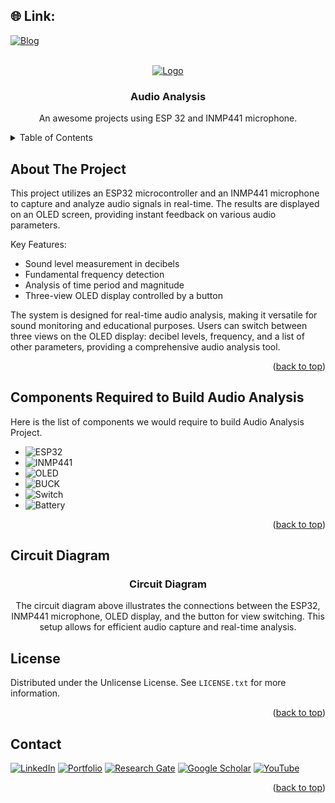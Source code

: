 <a id="readme-top"></a>

## 🌐 Link:
[![Blog](https://img.shields.io/badge/%F0%9F%94%97-Blog-%2300C4CC.svg?logo=Portfolio&logoColor=white)]([](https://apu-eee-sec.netlify.app/files/audio%20analysis)) 

<!-- PROJECT LOGO -->
<br />
<div align="center">
  <a href="https://apu-eee-sec.netlify.app/files/audio%20analysis">
    <img src="images/logo.png" alt="Logo" width="80" height="80">
  </a>

  <h3 align="center">Audio Analysis</h3>

  <p align="center">
    An awesome projects using ESP 32 and INMP441 microphone.
  </p>
</div>



<!-- TABLE OF CONTENTS -->
<details>
  <summary>Table of Contents</summary>
  <ol>
    <li>
      <a href="#about-the-project">About The Project</a>
    </li>
    <li>
      <a href="#components-required-to-build-audio-analysis">Components Required to Build Audio Analysis</a>
    </li>
    <li>
      <a href="#circuit-diagram">Circuit Diagram</a>
    </li>
    <li>
      <a href="#output">Output</a>
      <ul>
        <li><a href="#output-screenshot">Output Screenshot</a></li>
        <li><a href="#output-video">Output Video</a></li>
      </ul>
    </li>
  </ol>
</details>



<!-- ABOUT THE PROJECT -->
## About The Project

This project utilizes an ESP32 microcontroller and an INMP441 microphone to capture and analyze audio signals in real-time. The results are displayed on an OLED screen, providing instant feedback on various audio parameters.

Key Features:
* Sound level measurement in decibels
* Fundamental frequency detection
* Analysis of time period and magnitude
* Three-view OLED display controlled by a button

The system is designed for real-time audio analysis, making it versatile for sound monitoring and educational purposes. Users can switch between three views on the OLED display: decibel levels, frequency, and a list of other parameters, providing a comprehensive audio analysis tool.

<p align="right">(<a href="#readme-top">back to top</a>)</p>


<!-- Components Required to Build Audio Analysis -->
## Components Required to Build Audio Analysis
Here is the list of components we would require to build Audio Analysis Project.

* ![ESP32](https://img.shields.io/badge/ESP32-informational?style=for-the-badge&logo=Aduino&logoColor=white&color=00979D)
* ![INMP441](https://img.shields.io/badge/%F0%9F%8E%99%EF%B8%8F-INMP441-informational?style=for-the-badge&logoColor=white&color=gray)
* ![OLED](https://img.shields.io/badge/OLED-informational?style=for-the-badge&logoColor=white&color=blue)
* ![BUCK](https://img.shields.io/badge/BUCK-Module-informational?style=for-the-badge&logoColor=white&color=green)
* ![Switch](https://img.shields.io/badge/Switch-informational?style=for-the-badge&logoColor=white&color=red)
* ![Battery](https://img.shields.io/badge/Battery-informational?style=for-the-badge&logoColor=white&color=blue)

<p align="right">(<a href="#readme-top">back to top</a>)</p>



<!-- Circuit Diagram-->
## Circuit Diagram
<div align="center"
    <img src="img/ckt.jpg" alt="Logo" width="80" height="80">

  <h3 align="center">Circuit Diagram</h3>

  <p align="center">
    The circuit diagram above illustrates the connections between the ESP32, INMP441 microphone, OLED display, and the button for view switching. This setup allows for efficient audio capture and real-time analysis.
  </p>
</div>

<!-- LICENSE -->
## License

Distributed under the Unlicense License. See `LICENSE.txt` for more information.

<p align="right">(<a href="#readme-top">back to top</a>)</p>



<!-- CONTACT -->
## Contact
[![LinkedIn](https://img.shields.io/badge/LinkedIn-%230077B5.svg?logo=linkedin&logoColor=white)](https://linkedin.com/in/mahbub-hasan-apu-698b71347) 
[![Portfolio](https://img.shields.io/badge/%F0%9F%94%97-Portfolio-%2300C4CC.svg?logo=Portfolio&logoColor=white)](https://apu-eee-sec.netlify.app) 
[![Research Gate](https://img.shields.io/badge/Research%20Gate-white?logo=ResearchGate&logoColor=black)](https://www.researchgate.net/profile/Mahbub-Hasan-Apu) 
[![Google Scholar](https://img.shields.io/badge/Google%20Scholar-gray?logo=google-scholar&style=flat-square)](https://scholar.google.com/citations?hl=en&view_op=list_works&gmla=AGd7smGiwXUDGTzpS5UymepNa_HWBpfcwx7DLOy2xmnA7YtK76luIY555jfiKOhQLXSvlGzNZDZmfFdDuyo-ZmpPbTBW&user=p5_0dhYAAAAJ) 
[![YouTube](https://img.shields.io/badge/YouTube-red?logo=youtube&logoColor=white)](https://m.youtube.com/channel/UCZ_HGKwl66cW4xdMC8s0LNA) 


<p align="right">(<a href="#readme-top">back to top</a>)</p>



